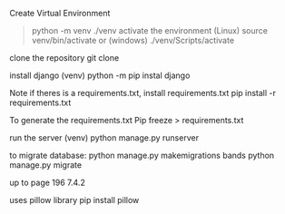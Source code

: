 Create Virtual Environment

> python -m venv ./venv
> activate the environment
> (Linux)
> source venv/bin/activate
> or (windows)
> ./venv/Scripts/activate

clone the repository
git clone <repository URL>

install django
(venv) python -m pip instal django

Note if theres is a requirements.txt, install requirements.txt
pip install -r requirements.txt

To generate the requirements.txt
Pip freeze > requirements.txt

run the server
(venv) python manage.py runserver

to migrate database:
python manage.py makemigrations bands
python manage.py migrate

up to page 196 7.4.2

uses pillow library
pip install pillow
